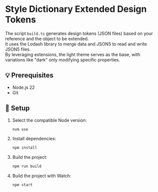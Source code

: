 # Style Dictionary Extended Design Tokens

The script `build.ts` generates design tokens (JSON files) based on your reference and the object to be extended.  
It uses the Lodash library to merge data and JSON5 to read and write JSON5 files.  
By leveraging extensions, the light theme serves as the base, with variations like "dark" only modifying specific properties.

## 💡 Prerequisites

- Node.js 22
- Git

## 🚀 Setup

1. Select the compatible Node version:
   ```sh
   nvm use
   ```
2. Install dependencies:
   ```sh
   npm install
   ```
3. Build the project:
   ```sh
   npm run build
   ```
4. Build the project with Watch:
   ```sh
   npm start
   ```
